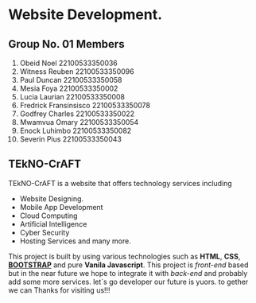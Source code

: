 # Website Development.

## Group No. 01 Members

1. Obeid Noel                           22100533350036
2. Witness Reuben                       22100533350096
3. Paul Duncan                          22100533350058
4. Mesia Foya                           22100533350002
5. Lucia Laurian                        22100533350008
6. Fredrick Fransinsisco                22100533350078
7. Godfrey Charles                      22100533350022
8. Mwamvua Omary                        22100533350054
9. Enock Luhimbo                        22100533350082
10. Severin Pius                        22100533350043

## TEkNO-CrAFT 
TEkNO-CrAFT is a website that offers technology services including
* Website Designing.
* Mobile App Development
* Cloud Computing
* Artificial Intelligence
* Cyber Security
* Hosting Services
and many more. 

This project is built by using various technologies such as **HTML**, **CSS**, [**BOOTSTRAP**](https://getbootstrap.com/) and pure **Vanila Javascript**. This project is *front-end* based but in the near future we hope to integrate it with *back-end* and probably add some more services.
let´s go developer our future is yuors. to gether we can
Thanks for visiting us!!!


